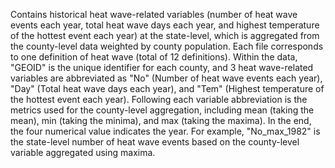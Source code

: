 Contains historical heat wave-related variables (number of heat wave events each year, total heat wave days each year, and highest temperature of the hottest event each year) at the state-level, which is aggregated from the county-level data weighted by county population. Each file corresponds to one definition of heat wave (total of 12 definitions). Within the data, "GEOID" is the unique identifier for each county, and 3 heat wave-related variables are abbreviated as "No" (Number of heat wave events each year), "Day" (Total heat wave days each year), and "Tem" (Highest temperature of the hottest event each year). Following each variable abbreviation is the metrics used for the county-level aggregation, including mean (taking the mean), min (taking the minima), and max (taking the maxima). In the end, the four numerical value indicates the year. For example, "No_max_1982" is the state-level number of heat wave events based on the county-level variable aggregated using maxima.
